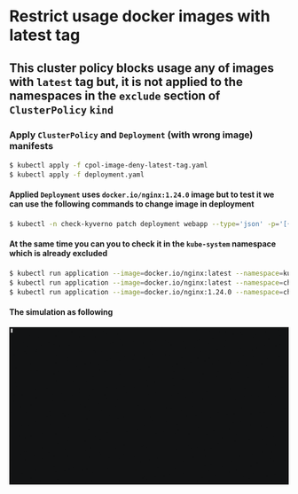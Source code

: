 # Restrict usage docker images with latest tag

## This cluster policy blocks usage any of images with `latest` tag but, it is not applied to the namespaces in the `exclude` section of `ClusterPolicy` `kind`

### Apply `ClusterPolicy` and `Deployment` (with wrong image) manifests

```bash
$ kubectl apply -f cpol-image-deny-latest-tag.yaml
$ kubectl apply -f deployment.yaml
```

#### Applied `Deployment` uses `docker.io/nginx:1.24.0` image but to test it we can use the following commands to change image in deployment

```bash
$ kubectl -n check-kyverno patch deployment webapp --type='json' -p='[{"op": "replace", "path": "/spec/template/spec/containers/0/image", "value": "docker.io/nginx:latest"}]'
```

#### At the same time you can you to check it in the `kube-system` namespace which is already excluded

```bash
$ kubectl run application --image=docker.io/nginx:latest --namespace=kube-system
$ kubectl run application --image=docker.io/nginx:latest --namespace=check-kyverno
$ kubectl run application --image=docker.io/nginx:1.24.0 --namespace=check-kyverno
```

#### The simulation as following

![Simulation](https://github.com/jamalshahverdiev/kyverno/blob/main/Image-Registry-Policies/Deny-Latest-Image-Tag/tmux-session-optimized.gif)
